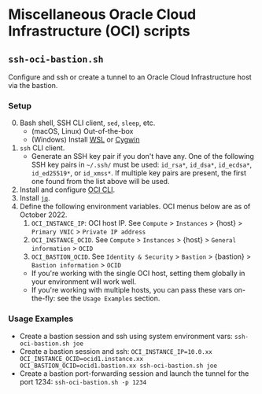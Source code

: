 # Miscellaneous Oracle Cloud Infrastructure (OCI) scripts 

## `ssh-oci-bastion.sh` ##

Configure and ssh or create a tunnel to an Oracle Cloud Infrastructure host via the bastion.


### Setup ###

0. Bash shell, SSH CLI client, `sed`, `sleep`, etc.
    * (macOS, Linux) Out-of-the-box 
    * (Windows) Install [WSL](https://learn.microsoft.com/en-us/windows/wsl/) or [Cygwin](https://www.cygwin.com/)
1. `ssh` CLI client.
    * Generate an SSH key pair if you don't have any. One of the following SSH key pairs in `~/.ssh/` must be used: 
    `id_rsa*`, `id_dsa*`, `id_ecdsa*`, `id_ed25519*`, or `id_xmss*`. If multiple key pairs are present, the first one 
    found from the list above will be used.    
2. Install and configure [OCI CLI](https://docs.oracle.com/en-us/iaas/Content/API/SDKDocs/cliinstall.htm).
3. Install [`jq`](https://stedolan.github.io/jq/).
4. Define the following environment variables. OCI menus below are as of October 2022. 
    1. `OCI_INSTANCE_IP`: OCI host IP. See `Compute` > `Instances` > {host} > `Primary VNIC` > `Private IP address`
    2. `OCI_INSTANCE_OCID`. See `Compute` > `Instances` > {host} > `General information` > `OCID`
    3. `OCI_BASTION_OCID`. See `Identity & Security` > `Bastion` > {bastion} > `Bastion information` > `OCID`
    * If you're working with the single OCI host, setting them globally in your environment will work well.
    * If you're working with multiple hosts, you can pass these vars on-the-fly: see the `Usage Examples` section.

### Usage Examples ###

* Create a bastion session and ssh using system environment vars: `ssh-oci-bastion.sh joe`
* Create a bastion session and ssh: 
  `OCI_INSTANCE_IP=10.0.xx OCI_INSTANCE_OCID=ocid1.instance.xx OCI_BASTION_OCID=ocid1.bastion.xx ssh-oci-bastion.sh joe`
* Create a bastion port-forwarding session and launch the tunnel for the port 1234: `ssh-oci-bastion.sh -p 1234` 

